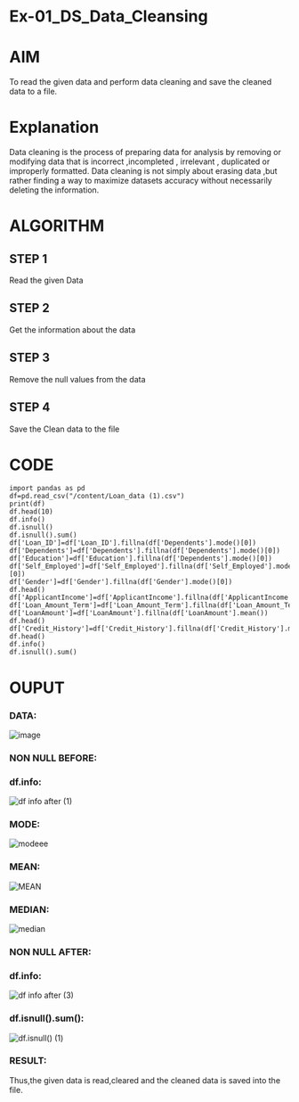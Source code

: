 # Ex-01_DS_Data_Cleansing
# AIM
To read the given data and perform data cleaning and save the cleaned data to a file.

# Explanation
Data cleaning is the process of preparing data for analysis by removing or modifying data that is incorrect ,incompleted , irrelevant , duplicated or improperly formatted. Data cleaning is not simply about erasing data ,but rather finding a way to maximize datasets accuracy without necessarily deleting the information.

# ALGORITHM
## STEP 1
Read the given Data

## STEP 2
Get the information about the data

## STEP 3
Remove the null values from the data

## STEP 4
Save the Clean data to the file

# CODE
```
import pandas as pd
df=pd.read_csv("/content/Loan_data (1).csv")
print(df)
df.head(10)
df.info()
df.isnull()
df.isnull().sum()
df['Loan_ID']=df['Loan_ID'].fillna(df['Dependents'].mode()[0])
df['Dependents']=df['Dependents'].fillna(df['Dependents'].mode()[0])
df['Education']=df['Education'].fillna(df['Dependents'].mode()[0])
df['Self_Employed']=df['Self_Employed'].fillna(df['Self_Employed'].mode()[0])
df['Gender']=df['Gender'].fillna(df['Gender'].mode()[0])
df.head()
df['ApplicantIncome']=df['ApplicantIncome'].fillna(df['ApplicantIncome'].mean())
df['Loan_Amount_Term']=df['Loan_Amount_Term'].fillna(df['Loan_Amount_Term'].mean())
df['LoanAmount']=df['LoanAmount'].fillna(df['LoanAmount'].mean())
df.head()
df['Credit_History']=df['Credit_History'].fillna(df['Credit_History'].median())
df.head()
df.info()
df.isnull().sum()
```
# OUPUT
### DATA:
![image](https://user-images.githubusercontent.com/113497104/226519798-41a6cc7a-26a4-4290-bad3-4205968d4262.png)
### NON NULL BEFORE:
### df.info:
![df info after (1)](https://user-images.githubusercontent.com/113497104/226525466-5f304456-babf-4349-ab11-23e927d77059.jpg)
### MODE:
![modeee](https://user-images.githubusercontent.com/113497104/226526384-f82bc49c-330f-4926-82ad-fab8a12bf181.jpg)
### MEAN:
![MEAN](https://user-images.githubusercontent.com/113497104/226526448-c9dd5ff2-e468-4a72-8a17-395002eda12d.jpg)
### MEDIAN:
![median](https://user-images.githubusercontent.com/113497104/226527351-e410e78c-50fa-48cb-9af9-6d8207175d23.jpg)
### NON NULL AFTER:
### df.info:
![df info after (3)](https://user-images.githubusercontent.com/113497104/226526831-94c2dc0c-6ee0-4d6f-9228-7bfd9e5b9ae4.jpg)
### df.isnull().sum():
![df.isnull()  (1)](https://user-images.githubusercontent.com/113497104/226527136-06ecd7ec-c93f-4174-84ce-1247d0340b16.jpg)
### RESULT:
Thus,the given data is read,cleared and the cleaned data is saved into the file.





